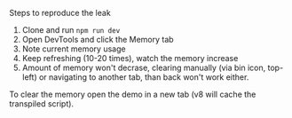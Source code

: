 Steps to reproduce the leak

1. Clone and run `npm run dev`
2. Open DevTools and click the Memory tab
3. Note current memory usage
4. Keep refreshing (10-20 times), watch the memory increase
5. Amount of memory won't decrase, clearing manually (via bin icon, top-left) or navigating to another tab, than back won't work either.

To clear the memory open the demo in a new tab (v8 will cache the transpiled script).